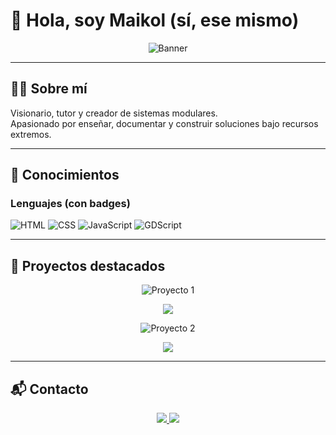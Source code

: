 # 👋 Hola, soy Maikol (sí, ese mismo)

<!-- Banner -->
<p align="center">
  <img src="/mcapoterovaina-tech/IMG/Bienvenido.png" alt="Banner" />
</p>

---

## 🧑‍💻 Sobre mí
Visionario, tutor y creador de sistemas modulares.  
Apasionado por enseñar, documentar y construir soluciones bajo recursos extremos.

---

## 🚀 Conocimientos

### Lenguajes (con badges)

![HTML](https://img.shields.io/badge/HTML-100%25-orange?style=for-the-badge&logo=html5&logoColor=white)
![CSS](https://img.shields.io/badge/CSS-80%25-blue?style=for-the-badge&logo=css3&logoColor=white)
![JavaScript](https://img.shields.io/badge/JavaScript-30%25-yellow?style=for-the-badge&logo=javascript&logoColor=black)
![GDScript](https://img.shields.io/badge/GDScript-60%25-purple?style=for-the-badge&logo=godot-engine&logoColor=white)

---

## 📂 Proyectos destacados

<!-- Proyecto 1 -->
<p align="center">
  <img src="https://via.placeholder.com/800x400.png?text=Proyecto+1" alt="Proyecto 1" />
</p>
<p align="center">
  <a href="https://github.com/tuusuario/proyecto1">
    <img src="https://img.shields.io/badge/Ver%20Repositorio-181717?style=for-the-badge&logo=github&logoColor=white" />
  </a>
</p>

<!-- Proyecto 2 -->
<p align="center">
  <img src="https://via.placeholder.com/800x400.png?text=Proyecto+2" alt="Proyecto 2" />
</p>
<p align="center">
  <a href="https://github.com/tuusuario/proyecto2">
    <img src="https://img.shields.io/badge/Ver%20Repositorio-181717?style=for-the-badge&logo=github&logoColor=white" />
  </a>
</p>

---

## 📬 Contacto

<p align="center">
  <a href="mailto:tuemail@gmail.com">
    <img src="https://img.shields.io/badge/Gmail-D14836?style=for-the-badge&logo=gmail&logoColor=white" />
  </a>
  <a href="https://facebook.com/tuusuario">
    <img src="https://img.shields.io/badge/Facebook-1877F2?style=for-the-badge&logo=facebook&logoColor=white" />
  </a>
</p>

